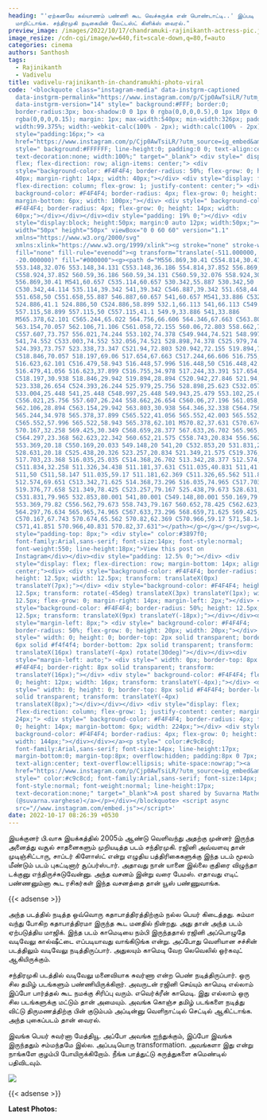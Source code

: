 ```yaml
---
heading: "'ஏற்கனவே கல்யாணம் பண்ணி கூட வெச்சுருக்க என் பொண்டாட்டி..' இப்படி
  மாறிட்டாங்க. சந்திரமுகி நடிகையின் லேட்டஸ்ட் கிளிக்ஸ் வைரல்."
preview_image: /images/2022/10/17/chandramuki-rajinikanth-actress-pic.jpeg
image_resize: /cdn-cgi/image/w=640,fit=scale-down,q=80,f=auto
categories: cinema
authors: Santhosh
tags:
  - Rajinikanth
  - Vadivelu
title: vadivelu-rajinikanth-in-chandramukhi-photo-viral
code: '<blockquote class="instagram-media" data-instgrm-captioned
  data-instgrm-permalink="https://www.instagram.com/p/Cjp0AwTsiLR/?utm_source=ig_embed&amp;utm_campaign=loading"
  data-instgrm-version="14" style=" background:#FFF; border:0;
  border-radius:3px; box-shadow:0 0 1px 0 rgba(0,0,0,0.5),0 1px 10px 0
  rgba(0,0,0,0.15); margin: 1px; max-width:540px; min-width:326px; padding:0;
  width:99.375%; width:-webkit-calc(100% - 2px); width:calc(100% - 2px);"><div
  style="padding:16px;"> <a
  href="https://www.instagram.com/p/Cjp0AwTsiLR/?utm_source=ig_embed&amp;utm_campaign=loading"
  style=" background:#FFFFFF; line-height:0; padding:0 0; text-align:center;
  text-decoration:none; width:100%;" target="_blank"> <div style=" display:
  flex; flex-direction: row; align-items: center;"> <div
  style="background-color: #F4F4F4; border-radius: 50%; flex-grow: 0; height:
  40px; margin-right: 14px; width: 40px;"></div> <div style="display: flex;
  flex-direction: column; flex-grow: 1; justify-content: center;"> <div style="
  background-color: #F4F4F4; border-radius: 4px; flex-grow: 0; height: 14px;
  margin-bottom: 6px; width: 100px;"></div> <div style=" background-color:
  #F4F4F4; border-radius: 4px; flex-grow: 0; height: 14px; width:
  60px;"></div></div></div><div style="padding: 19% 0;"></div> <div
  style="display:block; height:50px; margin:0 auto 12px; width:50px;"><svg
  width="50px" height="50px" viewBox="0 0 60 60" version="1.1"
  xmlns="https://www.w3.org/2000/svg"
  xmlns:xlink="https://www.w3.org/1999/xlink"><g stroke="none" stroke-width="1"
  fill="none" fill-rule="evenodd"><g transform="translate(-511.000000,
  -20.000000)" fill="#000000"><g><path d="M556.869,30.41 C554.814,30.41
  553.148,32.076 553.148,34.131 C553.148,36.186 554.814,37.852 556.869,37.852
  C558.924,37.852 560.59,36.186 560.59,34.131 C560.59,32.076 558.924,30.41
  556.869,30.41 M541,60.657 C535.114,60.657 530.342,55.887 530.342,50
  C530.342,44.114 535.114,39.342 541,39.342 C546.887,39.342 551.658,44.114
  551.658,50 C551.658,55.887 546.887,60.657 541,60.657 M541,33.886 C532.1,33.886
  524.886,41.1 524.886,50 C524.886,58.899 532.1,66.113 541,66.113 C549.9,66.113
  557.115,58.899 557.115,50 C557.115,41.1 549.9,33.886 541,33.886
  M565.378,62.101 C565.244,65.022 564.756,66.606 564.346,67.663 C563.803,69.06
  563.154,70.057 562.106,71.106 C561.058,72.155 560.06,72.803 558.662,73.347
  C557.607,73.757 556.021,74.244 553.102,74.378 C549.944,74.521 548.997,74.552
  541,74.552 C533.003,74.552 532.056,74.521 528.898,74.378 C525.979,74.244
  524.393,73.757 523.338,73.347 C521.94,72.803 520.942,72.155 519.894,71.106
  C518.846,70.057 518.197,69.06 517.654,67.663 C517.244,66.606 516.755,65.022
  516.623,62.101 C516.479,58.943 516.448,57.996 516.448,50 C516.448,42.003
  516.479,41.056 516.623,37.899 C516.755,34.978 517.244,33.391 517.654,32.338
  C518.197,30.938 518.846,29.942 519.894,28.894 C520.942,27.846 521.94,27.196
  523.338,26.654 C524.393,26.244 525.979,25.756 528.898,25.623 C532.057,25.479
  533.004,25.448 541,25.448 C548.997,25.448 549.943,25.479 553.102,25.623
  C556.021,25.756 557.607,26.244 558.662,26.654 C560.06,27.196 561.058,27.846
  562.106,28.894 C563.154,29.942 563.803,30.938 564.346,32.338 C564.756,33.391
  565.244,34.978 565.378,37.899 C565.522,41.056 565.552,42.003 565.552,50
  C565.552,57.996 565.522,58.943 565.378,62.101 M570.82,37.631 C570.674,34.438
  570.167,32.258 569.425,30.349 C568.659,28.377 567.633,26.702 565.965,25.035
  C564.297,23.368 562.623,22.342 560.652,21.575 C558.743,20.834 556.562,20.326
  553.369,20.18 C550.169,20.033 549.148,20 541,20 C532.853,20 531.831,20.033
  528.631,20.18 C525.438,20.326 523.257,20.834 521.349,21.575 C519.376,22.342
  517.703,23.368 516.035,25.035 C514.368,26.702 513.342,28.377 512.574,30.349
  C511.834,32.258 511.326,34.438 511.181,37.631 C511.035,40.831 511,41.851
  511,50 C511,58.147 511.035,59.17 511.181,62.369 C511.326,65.562 511.834,67.743
  512.574,69.651 C513.342,71.625 514.368,73.296 516.035,74.965 C517.703,76.634
  519.376,77.658 521.349,78.425 C523.257,79.167 525.438,79.673 528.631,79.82
  C531.831,79.965 532.853,80.001 541,80.001 C549.148,80.001 550.169,79.965
  553.369,79.82 C556.562,79.673 558.743,79.167 560.652,78.425 C562.623,77.658
  564.297,76.634 565.965,74.965 C567.633,73.296 568.659,71.625 569.425,69.651
  C570.167,67.743 570.674,65.562 570.82,62.369 C570.966,59.17 571,58.147 571,50
  C571,41.851 570.966,40.831 570.82,37.631"></path></g></g></g></svg></div><div
  style="padding-top: 8px;"> <div style=" color:#3897f0;
  font-family:Arial,sans-serif; font-size:14px; font-style:normal;
  font-weight:550; line-height:18px;">View this post on
  Instagram</div></div><div style="padding: 12.5% 0;"></div> <div
  style="display: flex; flex-direction: row; margin-bottom: 14px; align-items:
  center;"><div> <div style="background-color: #F4F4F4; border-radius: 50%;
  height: 12.5px; width: 12.5px; transform: translateX(0px)
  translateY(7px);"></div> <div style="background-color: #F4F4F4; height:
  12.5px; transform: rotate(-45deg) translateX(3px) translateY(1px); width:
  12.5px; flex-grow: 0; margin-right: 14px; margin-left: 2px;"></div> <div
  style="background-color: #F4F4F4; border-radius: 50%; height: 12.5px; width:
  12.5px; transform: translateX(9px) translateY(-18px);"></div></div><div
  style="margin-left: 8px;"> <div style=" background-color: #F4F4F4;
  border-radius: 50%; flex-grow: 0; height: 20px; width: 20px;"></div> <div
  style=" width: 0; height: 0; border-top: 2px solid transparent; border-left:
  6px solid #f4f4f4; border-bottom: 2px solid transparent; transform:
  translateX(16px) translateY(-4px) rotate(30deg)"></div></div><div
  style="margin-left: auto;"> <div style=" width: 0px; border-top: 8px solid
  #F4F4F4; border-right: 8px solid transparent; transform:
  translateY(16px);"></div> <div style=" background-color: #F4F4F4; flex-grow:
  0; height: 12px; width: 16px; transform: translateY(-4px);"></div> <div
  style=" width: 0; height: 0; border-top: 8px solid #F4F4F4; border-left: 8px
  solid transparent; transform: translateY(-4px)
  translateX(8px);"></div></div></div> <div style="display: flex;
  flex-direction: column; flex-grow: 1; justify-content: center; margin-bottom:
  24px;"> <div style=" background-color: #F4F4F4; border-radius: 4px; flex-grow:
  0; height: 14px; margin-bottom: 6px; width: 224px;"></div> <div style="
  background-color: #F4F4F4; border-radius: 4px; flex-grow: 0; height: 14px;
  width: 144px;"></div></div></a><p style=" color:#c9c8cd;
  font-family:Arial,sans-serif; font-size:14px; line-height:17px;
  margin-bottom:0; margin-top:8px; overflow:hidden; padding:8px 0 7px;
  text-align:center; text-overflow:ellipsis; white-space:nowrap;"><a
  href="https://www.instagram.com/p/Cjp0AwTsiLR/?utm_source=ig_embed&amp;utm_campaign=loading"
  style=" color:#c9c8cd; font-family:Arial,sans-serif; font-size:14px;
  font-style:normal; font-weight:normal; line-height:17px;
  text-decoration:none;" target="_blank">A post shared by Suvarna Mathew
  (@suvarna.varghese)</a></p></div></blockquote> <script async
  src="//www.instagram.com/embed.js"></script>'
date: 2022-10-17 08:26:39 +0530
---
```

இயக்குனர் பி.வாசு இயக்கத்தில் 2005ம் ஆண்டு வெளிவந்து அதற்கு முன்னர் இருந்த அனைத்து வசூல் சாதனைகளும் முறியடித்த படம் சந்திரமுகி. ரஜினி அவ்வளவு தான் முடிஞ்சிட்டாரு, சாப்டர் கிளோஸ்ட் என்று எழுதிய பத்திரிகைகளுக்கு இந்த படம் மூலம் மீண்டும் படம் புகட்டினார் சூப்பர்ஸ்டார். அதாவது நான் யானை இல்லை குதிரை விழுந்தா டக்குனு எந்திருச்சுடுவேன்னு. அந்த வசனம் இன்று வரை பேமஸ். எதாவது எடிட் பண்ணனும்னா கூட ரசிகர்கள் இந்த வசனத்தை தான் யூஸ் பண்ணுவாங்க. 

{{< adsense >}}

அந்த படத்தில் நடித்த ஒவ்வொரு கதாபாத்திரத்திற்கும் நல்ல பெயர் கிடைத்தது. சும்மா வந்து போகிற கதாபாத்திரமா இருந்த கூட மனதில் நின்றது. அது தான் அந்த படம் ஏற்படுத்திய மாஜிக். இந்த படம் காமெடியை நம்பி இருந்ததால் ரஜினி அப்பொழுதே வடிவேலு கால்ஷீட்டை எப்படியாவது வாங்கிடுங்க என்று. அப்போது வெளியான சச்சின் படத்திலும் வடிவேலு நடித்திருப்பார். அதுலயும் காமெடி வேற லெவெலில் ஒர்கவுட் ஆகியிருக்கும். 

சந்திரமுகி படத்தில் வடிவேலு மனைவியாக சுவர்ணா என்ற பெண் நடித்திருப்பார். ஒரு சில தமிழ் படங்களும் பண்ணியிருக்கிறார். அவருடன் ரஜினி செய்யும் காமெடி எல்லாம் இப்போ பார்த்தல் கூட நமக்கு சிரிப்பு வரும். எவெர்க்ரீன் காமெடி. இது எல்லாம் ஒரு சில படங்களுக்கு மட்டும் தான் அமையும். அவங்க கொஞ்ச தமிழ் படங்களை நடித்து விட்டு திருமணத்திற்கு பின் குடும்பம் அப்டின்னு வெளிநாட்டில் செட்டில் ஆகிட்டாங்க. அந்த புகைப்படம் தான் வைரல்.

இவங்க பெயர் சுவர்னா மேத்தியூ. அப்போ அவங்க ஐந்துக்கும், இப்போ இவங்க இருந்ததும் சம்மந்தமே இல்ல. அப்படியொரு transformation. அவங்களா இது என்று நாங்களே குழம்பி போயிருக்கிறோம். நீங்க பாத்துட்டு கருத்துகளை கமெண்டில் பதிவிடவும். 

![](/images/2022/10/17/chandramuki-rajinikanth-actress-pic-1.jpeg)

{{< adsense >}}

**L﻿atest Photos:**